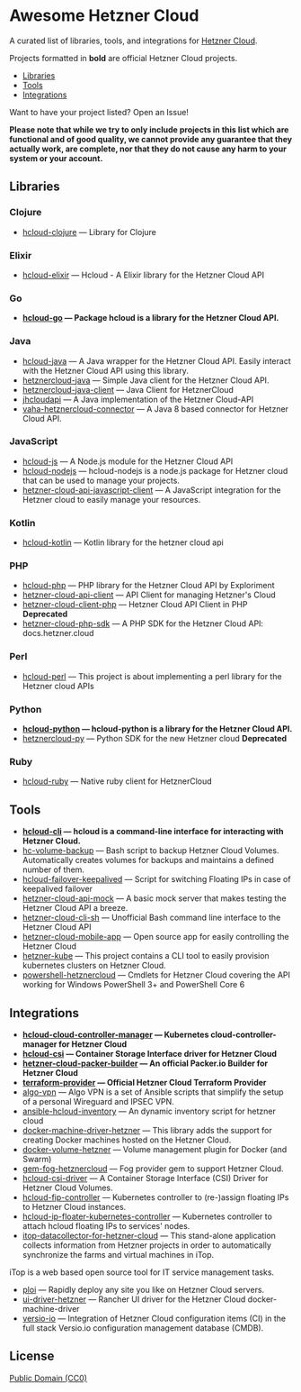 # Awesome Hetzner Cloud

A curated list of libraries, tools, and integrations for [Hetzner Cloud](https://cloud.hetzner.com/).

Projects formatted in **bold** are official Hetzner Cloud projects.

* [Libraries](#libraries)
* [Tools](#tools)
* [Integrations](#integrations)

Want to have your project listed? Open an Issue!

**Please note that while we try to only include projects in this list which are
functional and of good quality, we cannot provide any guarantee that they actually
work, are complete, nor that they do not cause any harm to your system or your account.**

## Libraries

### Clojure

* [hcloud-clojure](https://github.com/olieidel/hcloud) — Library for Clojure 

### Elixir

* [hcloud-elixir](https://gitlab.com/ahamtech/elixir/Hcloud) — Hcloud - A Elixir library for the Hetzner Cloud API 

### Go

* **[hcloud-go](https://github.com/hetznercloud/hcloud-go) — Package hcloud is a library for the Hetzner Cloud API.** 

### Java

* [hcloud-java](https://github.com/riy/hcloud-java) — A Java wrapper for the Hetzner Cloud API. Easily interact with the Hetzner Cloud API using this library. 
* [hetznercloud-java](https://github.com/TomSDEVSN/hetznercloud-java) — Simple Java client for the Hetzner Cloud API. 
* [hetznercloud-java-client](https://github.com/Katzen48/HetznerCloud-Java-Client) — Java Client for HetznerCloud 
* [jhcloudapi](https://github.com/theq86/jhcloudapi) — A Java implementation of the Hetzner Cloud-API 
* [vaha-hetznercloud-connector](https://github.com/vahithanoglu/vaha-hetznercloud-connector) — A Java 8 based connector for Hetzner Cloud API. 

### JavaScript

* [hcloud-js](https://github.com/dennisbruner/hcloud-js) — A Node.js module for the Hetzner Cloud API 
* [hcloud-nodejs](https://github.com/Halfbax/hcloud-nodejs) — hcloud-nodejs is a node.js package for Hetzner cloud that can be used to manage your projects. 
* [hetzner-cloud-api-javascript-client](https://github.com/nezarati/hetzner-cloud) — A JavaScript integration for the Hetzner cloud to easily manage your resources. 

### Kotlin

* [hcloud-kotlin](https://github.com/DDKFM/hcloud-kotlin) — Kotlin library for the hetzner cloud api 

### PHP

* [hcloud-php](https://github.com/Exploriment/hcloud-php) — PHP library for the Hetzner Cloud API by Exploriment 
* [hetzner-cloud-api-client](https://github.com/webfoersterei/hetzner-cloud-api-client) — API Client for managing Hetzner&#039;s Cloud 
* [hetzner-cloud-client-php](https://github.com/arkste/hetzner-cloud-client-php) — Hetzner Cloud API Client in PHP **Deprecated**
* [hetzner-cloud-php-sdk](https://github.com/LKDevelopment/hetzner-cloud-php-sdk) — A PHP SDK for the Hetzner Cloud API: docs.hetzner.cloud 

### Perl

* [hcloud-perl](https://github.com/bmwiedemann/hcloud-perl) — This project is about implementing a perl library for the Hetzner cloud APIs 

### Python

* **[hcloud-python](https://github.com/hetznercloud/hcloud-python) — hcloud-python is a library for the Hetzner Cloud API.** 
* [hetznercloud-py](https://github.com/thlisym/hetznercloud-py) — Python SDK for the new Hetzner cloud **Deprecated**

### Ruby

* [hcloud-ruby](https://github.com/tonobo/hcloud-ruby) — Native ruby client for HetznerCloud 


## Tools

* **[hcloud-cli](https://github.com/hetznercloud/cli) — hcloud is a command-line interface for interacting with Hetzner Cloud.**
* [hc-volume-backup](https://gitlab.com/MartinBoehmer/hc-volume-backup) — Bash script to backup Hetzner Cloud Volumes. Automatically creates volumes for backups and maintains a defined number of them. 
* [hcloud-failover-keepalived](https://github.com/lehuizi/hcloud-failover-keepalived) — Script for switching Floating IPs in case of keepalived failover 
* [hetzner-cloud-api-mock](https://github.com/LKDevelopment/hetzner-cloud-api-mock) — A basic mock server that makes testing the Hetzner Cloud API a breeze. 
* [hetzner-cloud-cli-sh](https://github.com/thabbs/hetzner-cloud-cli-sh) — Unofficial Bash command line interface to the Hetzner Cloud API 
* [hetzner-cloud-mobile-app](https://github.com/LKaemmerling/hetzner-cloud-mobile-app) — Open source app for easily controlling the Hetzner Cloud 
* [hetzner-kube](https://github.com/xetys/hetzner-kube) — This project contains a CLI tool to easily provision kubernetes clusters on Hetzner Cloud. 
* [powershell-hetznercloud](https://github.com/nicholasdille/PowerShell-HetznerCloud) — Cmdlets for Hetzner Cloud covering the API working for Windows PowerShell 3+ and PowerShell Core 6 

## Integrations

* **[hcloud-cloud-controller-manager](https://github.com/hetznercloud/hcloud-cloud-controller-manager) — Kubernetes cloud-controller-manager for Hetzner Cloud** 
* **[hcloud-csi](https://github.com/hetznercloud/csi-driver) — Container Storage Interface driver for Hetzner Cloud** 
* **[hetzner-cloud-packer-builder](https://github.com/hashicorp/packer) — An official Packer.io Builder for Hetzner Cloud** 
* **[terraform-provider](https://github.com/terraform-providers/terraform-provider-hcloud) — Official Hetzner Cloud Terraform Provider** 
* [algo-vpn](https://github.com/trailofbits/algo) — Algo VPN is a set of Ansible scripts that simplify the setup of a personal Wireguard and IPSEC VPN. 
* [ansible-hcloud-inventory](https://github.com/hg8496/ansible-hcloud-inventory) — An dynamic inventory script for hetzner cloud 
* [docker-machine-driver-hetzner](https://github.com/JonasProgrammer/docker-machine-driver-hetzner) — This library adds the support for creating Docker machines hosted on the Hetzner Cloud. 
* [docker-volume-hetzner](https://github.com/costela/docker-volume-hetzner) — Volume management plugin for Docker (and Swarm) 
* [gem-fog-hetznercloud](https://github.com/elconas/gem-fog-hetznercloud) — Fog provider gem to support Hetzner Cloud. 
* [hcloud-csi-driver](https://github.com/apricote/hcloud-csi-driver) — A Container Storage Interface (CSI) Driver for Hetzner Cloud Volumes. 
* [hcloud-fip-controller](https://github.com/cbeneke/hcloud-fip-controller) — Kubernetes controller to (re-)assign floating IPs to Hetzner Cloud instances. 
* [hcloud-ip-floater-kubernetes-controller](https://github.com/costela/hcloud-ip-floater) — Kubernetes controller to attach hcloud floating IPs to services&#039; nodes. 
* [itop-datacollector-for-hetzner-cloud](https://github.com/itomig-de/itomig-hetzner-collector) — This stand-alone application collects information from Hetzner projects in order to automatically synchronize the farms and virtual machines in iTop.

iTop is a web based open source tool for IT service management tasks. 
* [ploi](https://ploi.io) — Rapidly deploy any site you like on Hetzner Cloud servers. 
* [ui-driver-hetzner](https://github.com/mxschmitt/ui-driver-hetzner) — Rancher UI driver for the Hetzner Cloud docker-machine-driver 
* [versio-io](https://www.versio.io/import-hetzner-cloud-cmdb-configuration-item.html) — Integration of Hetzner Cloud configuration items (CI) in the full stack Versio.io configuration management database (CMDB). 

## License

[Public Domain (CC0)](https://creativecommons.org/publicdomain/zero/1.0/)
